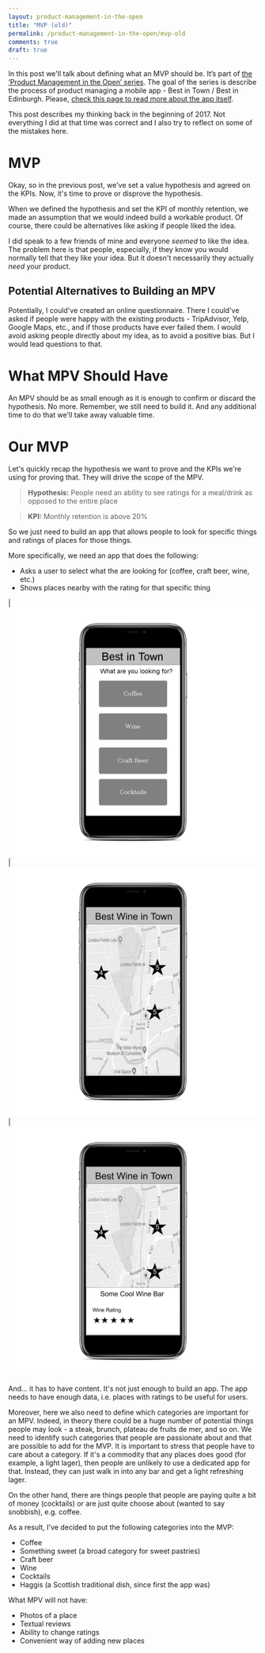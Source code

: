 ```yaml
---
layout: product-management-in-the-open
title: "MVP (old)"
permalink: /product-management-in-the-open/mvp-old
comments: true
draft: true
---
```


In this post we'll talk about defining what an MVP should be. It’s part of [the ‘Product Management in the Open’ series](/product-management-in-the-open). The goal of the series is describe the process of product managing a mobile app - Best in Town / Best in Edinburgh. Please, [check this page to read more about the app itself](/product-management-in-the-open/idea). 

This post describes my thinking back in the beginning of 2017. Not everything I did at that time was correct and I also try to reflect on some of the mistakes here.<!-- more -->

MVP
====

Okay, so in the previous post, we've set a value hypothesis and agreed on the KPIs. Now, it's time to prove or disprove the hypothesis.

When we defined the hypothesis and set the KPI of monthly retention, we made an assumption that we would indeed build a workable product. Of course, there could be alternatives like asking if people liked the idea.

I did speak to a few friends of mine and everyone *seemed* to like the idea. The problem here is that people, especially, if they know you would normally tell that they like your idea. But it doesn't necessarily they actually *need* your product.

Potential Alternatives to Building an MPV
----

Potentially, I could've created an online questionnaire. There I could've asked if people were happy with the existing products - TripAdvisor, Yelp, Google Maps, etc., and if those products have ever failed them. I would avoid asking people directly about my idea, as to avoid a positive bias. But I would lead questions to that.

What MPV Should Have
====

An MPV should be as small enough as it is enough to confirm or discard the hypothesis. No more. Remember, we still need to build it. And any additional time to do that we'll take away valuable time.

Our MVP
====

Let's quickly recap the hypothesis we want to prove and the KPIs we're using for proving that. They will drive the scope of the MPV.

> **Hypothesis:** People need an ability to see ratings for a meal/drink as opposed to the entire place

> **KPI:** Monthly retention is above 20%

So we just need to build an app that allows people to look for specific things and ratings of places for those things. 

More specifically, we need an app that does the following:

* Asks a user to select what the are looking for (coffee, craft beer, wine, etc.)
* Shows places nearby with the rating for that specific thing

|![Choose category](/images/product-management-in-the-open/mvp/choose-category.png)|![See ratings on the map](/images/product-management-in-the-open/mvp/map.png)|![Open place](/images/product-management-in-the-open/mvp/place.png)

And... it has to have content. It's not just enough to build an app. The app needs to have enough data, i.e. places with ratings to be useful for users.

Moreover, here we also need to define which categories are important for an MPV. Indeed, in theory there could be a huge number of potential things people may look - a steak, brunch, plateau de fruits de mer, and so on. We need to identify such categories that people are passionate about and that are possible to add for the MVP. It is important to stress that people have to care about a category. If it's a commodity that any places does good (for example, a light lager), then people are unlikely to use a dedicated app for that. Instead, they can just walk in into any bar and get a light refreshing lager.

On the other hand, there are things people that people are paying quite a bit of money (cocktails) or are just quite choose about (wanted to say snobbish), e.g. coffee.

As a result, I've decided to put the following categories into the MVP:

* Coffee
* Something sweet (a broad category for sweet pastries)
* Craft beer
* Wine 
* Cocktails
* Haggis (a Scottish traditional dish, since first the app was)

What MPV will not have:

* Photos of a place
* Textual reviews
* Ability to change ratings
* Convenient way of adding new places
